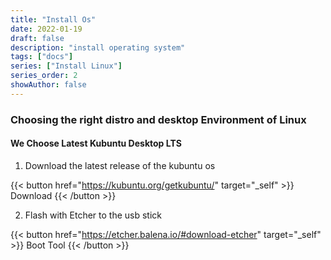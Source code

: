 ```yaml
---
title: "Install Os"
date: 2022-01-19
draft: false
description: "install operating system"
tags: ["docs"]
series: ["Install Linux"]
series_order: 2
showAuthor: false
---
```



### Choosing the right distro and desktop Environment of Linux

#### We Choose Latest Kubuntu Desktop LTS

1. Download the latest release of the kubuntu os

{{< button href="https://kubuntu.org/getkubuntu/" target="_self" >}}
Download
{{< /button >}}


2. Flash with Etcher to the usb stick

{{< button href="https://etcher.balena.io/#download-etcher" target="_self" >}}
Boot Tool
{{< /button >}}

